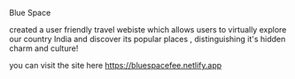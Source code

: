 Blue Space


created a user friendly travel  webiste which allows users to virtually explore our country India and discover its popular places , distinguishing it's hidden charm and culture!

you can visit the site here https://bluespacefee.netlify.app 
